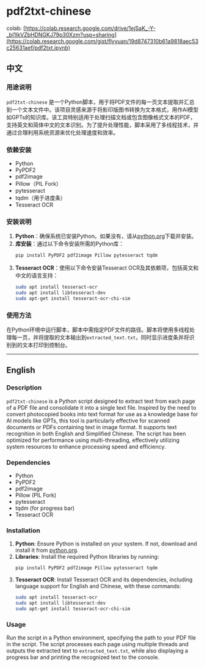 # pdf2txt-chinese

colab:
[https://colab.research.google.com/drive/1ejSaK_-Y-_bI1IkVZbHDNGKJ79p30Xzm?usp=sharing](https://colab.research.google.com/gist/flyyuan/19d8747310b61a9818aec53c25631aef/pdf2txt.ipynb)

## 中文

### 用途说明
`pdf2txt-chinese` 是一个Python脚本，用于将PDF文件的每一页文本提取并汇总到一个文本文件中。该项目灵感来源于将影印版图书转换为文本格式，用作AI模型如GPTs的知识库。该工具特别适用于处理扫描文档或包含图像格式文本的PDF，支持英文和简体中文的文本识别。为了提升处理性能，脚本采用了多线程技术，并通过合理利用系统资源来优化处理速度和效率。

### 依赖安装
- Python
- PyPDF2
- pdf2image
- Pillow（PIL Fork）
- pytesseract
- tqdm（用于进度条）
- Tesseract OCR

### 安装说明
1. **Python**：确保系统已安装Python。如果没有，请从[python.org](https://www.python.org/)下载并安装。
2. **库安装**：通过以下命令安装所需的Python库：
   ```bash
   pip install PyPDF2 pdf2image Pillow pytesseract tqdm
   ```
3. **Tesseract OCR**：使用以下命令安装Tesseract OCR及其依赖项，包括英文和中文的语言支持：
   ```bash
   sudo apt install tesseract-ocr
   sudo apt install libtesseract-dev
   sudo apt-get install tesseract-ocr-chi-sim
   ```

### 使用方法
在Python环境中运行脚本，脚本中需指定PDF文件的路径。脚本将使用多线程处理每一页，并将提取的文本输出到`extracted_text.txt`，同时显示进度条并将识别到的文本打印到控制台。

---

## English

### Description
`pdf2txt-chinese` is a Python script designed to extract text from each page of a PDF file and consolidate it into a single text file. Inspired by the need to convert photocopied books into text format for use as a knowledge base for AI models like GPTs, this tool is particularly effective for scanned documents or PDFs containing text in image format. It supports text recognition in both English and Simplified Chinese. The script has been optimized for performance using multi-threading, effectively utilizing system resources to enhance processing speed and efficiency.

### Dependencies
- Python
- PyPDF2
- pdf2image
- Pillow (PIL Fork)
- pytesseract
- tqdm (for progress bar)
- Tesseract OCR

### Installation
1. **Python**: Ensure Python is installed on your system. If not, download and install it from [python.org](https://www.python.org/).
2. **Libraries**: Install the required Python libraries by running:
   ```bash
   pip install PyPDF2 pdf2image Pillow pytesseract tqdm
   ```
3. **Tesseract OCR**: Install Tesseract OCR and its dependencies, including language support for English and Chinese, with these commands:
   ```bash
   sudo apt install tesseract-ocr
   sudo apt install libtesseract-dev
   sudo apt-get install tesseract-ocr-chi-sim
   ```

### Usage
Run the script in a Python environment, specifying the path to your PDF file in the script. The script processes each page using multiple threads and outputs the extracted text to `extracted_text.txt`, while also displaying a progress bar and printing the recognized text to the console.
